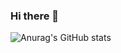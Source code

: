 ### Hi there 👋


![Anurag's GitHub stats](https://github-readme-stats.vercel.app/api?username=malakMomani&show_icons=true&theme=synthwave)

<!--
**malakMomani/malakMomani** is a ✨ _special_ ✨ repository because its `README.md` (this file) appears on your GitHub profile.
Here are some ideas to get you started:

- 🔭 I’m currently working on ...
- 🌱 I’m currently learning Web Development
- 👯 I’m looking to collaborate on ...
- 🤔 I’m looking for help with ...
- 💬 Ask me about ...
- 📫 How to reach me: ...
- 😄 Pronouns: ...
- ⚡ Fun fact: ...
-->

